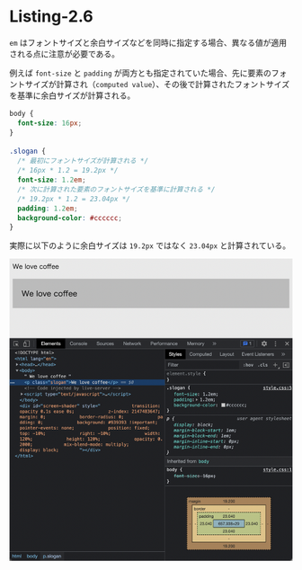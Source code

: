 # Listing-2.6

`em` はフォントサイズと余白サイズなどを同時に指定する場合、異なる値が適用される点に注意が必要である。

例えば `font-size` と `padding` が両方とも指定されていた場合、先に要素のフォントサイズが計算され（`computed value`）、その後で計算されたフォントサイズを基準に余白サイズが計算される。

```css
body {
  font-size: 16px;
}

.slogan {
  /* 最初にフォントサイズが計算される */
  /* 16px * 1.2 = 19.2px */
  font-size: 1.2em;
  /* 次に計算された要素のフォントサイズを基準に計算される */
  /* 19.2px * 1.2 = 23.04px */
  padding: 1.2em;
  background-color: #cccccc;
}
```

実際に以下のように余白サイズは `19.2px` ではなく `23.04px` と計算されている。

![](assets/2021-10-23-06-10-02.png)
